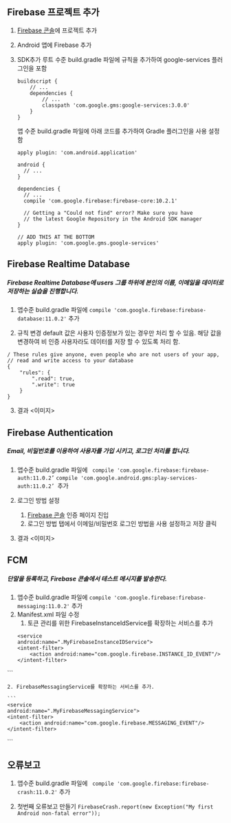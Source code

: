 ## Firebase 프로젝트 추가

1. [Firebase 콘솔](https://console.firebase.google.com
)에 프로젝트 추가

2. Android 앱에 Firebase 추가

3. SDK추가
루트 수준 build.gradle 파일에 규칙을 추가하여 google-services 플러그인을 포함

	```
    buildscript {
        // ...
        dependencies {
            // ...
            classpath 'com.google.gms:google-services:3.0.0'
        }
    }
    ```


	앱 수준 build.gradle 파일에 아래 코드를 추가하여 Gradle 플러그인을 사용 설정 함

	```
    apply plugin: 'com.android.application'

    android {
      // ...
    }

    dependencies {
      // ...
      compile 'com.google.firebase:firebase-core:10.2.1'

      // Getting a "Could not find" error? Make sure you have
      // the latest Google Repository in the Android SDK manager
    }

    // ADD THIS AT THE BOTTOM
    apply plugin: 'com.google.gms.google-services'
	```

## Firebase Realtime Database

##### Firebase Realtime Database에 users 그룹 하위에 본인의 이름, 이메일을 데이터로 저장하는 실습을 진행합니다.

1. 앱수준 build.gradle 파일에
`
compile 'com.google.firebase:firebase-database:11.0.2'
` 추가

2. 규칙 변경
default 값은 사용자 인증정보가 있는 경우만 처리 할 수 있음.
해당 값을 변경하여 비 인증 사용자라도 데이터를 저장 할 수 있도록 처리 함.
```
/ These rules give anyone, even people who are not users of your app,
// read and write access to your database
{
	"rules": {
	    ".read": true,
	    ".write": true
	}
}
```

3. 결과
<이미지>


## Firebase Authentication

##### Email, 비밀번호를 이용하여 사용자를 가입 시키고, 로그인 처리를 합니다.

1. 앱수준 build.gradle 파일에
`
compile 'com.google.firebase:firebase-auth:11.0.2’`
`compile 'com.google.android.gms:play-services-auth:11.0.2’ `추가

2. 로그인 방법 설정
	1. [Firebase 콘솔](https://console.firebase.google.com/) 인증 페이지 진입
	2. 로그인 방법 탭에서 이메일/비밀번호 로그인 방법을 사용 설정하고 저장 클릭

3. 결과
	<이미지>

## FCM

##### 단말을 등록하고, Firebase 콘솔에서 테스트 메시지를 발송한다.

1. 앱수준 build.gradle 파일에
`
compile 'com.google.firebase:firebase-messaging:11.0.2'
` 추가
2. Manifest.xml 파일 수정
	1. 토큰 관리를 위한 FirebaseInstanceIdService를 확장하는 서비스를 추가
	```
	<service
	android:name=".MyFirebaseInstanceIDService">
	<intent-filter>
		<action android:name="com.google.firebase.INSTANCE_ID_EVENT"/>
	</intent-filter>
</service>
	```

	2. FirebaseMessagingService를 확장하는 서비스를 추가.

	```
	<service
	android:name=".MyFirebaseMessagingService">
	<intent-filter>
		<action android:name="com.google.firebase.MESSAGING_EVENT"/>
	</intent-filter>
</service>
	```


## 오류보고

1. 앱수준 build.gradle 파일에
`
compile 'com.google.firebase:firebase-crash:11.0.2'` 추가


2. 첫번째 오류보고 만들기
`
FirebaseCrash.report(new Exception("My first Android non-fatal error"));
`

